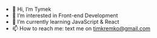 - 👋 Hi, I’m Tymek
- 👀 I’m interested in Front-end Development
- 🌱 I’m currently learning JavaScript & React
- 📫 How to reach me: text me on timkremko@gmail.com
